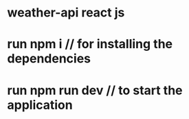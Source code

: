# weather-api react js
# run npm i // for installing the dependencies
# run npm run dev // to start the application
